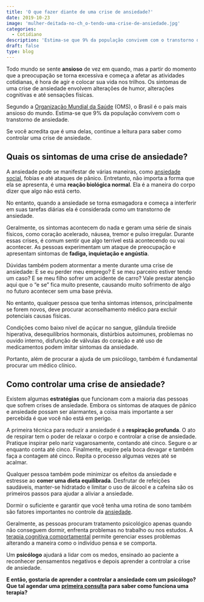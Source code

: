```yaml
---
title: 'O que fazer diante de uma crise de ansiedade?'
date: 2019-10-23
image: 'mulher-deitada-no-ch_o-tendo-uma-crise-de-ansiedade.jpg'
categories:
  - Cotidiano
description: 'Estima-se que 9% da população convivem com o transtorno de ansiedade.Se você é uma delas, continue a leitura!'
draft: false
type: blog
---
```


Todo mundo se sente **ansioso** de vez em quando, mas a partir do momento que a preocupação se torna excessiva e começa a afetar as atividades cotidianas, é hora de agir e colocar sua vida nos trilhos. Os sintomas de uma crise de ansiedade envolvem alterações de humor, alterações cognitivas e até sensações físicas.

Segundo a [Organização Mundial da Saúde](https://exame.abril.com.br/ciencia/brasil-e-o-pais-mais-ansioso-do-mundo-segundo-a-oms/) (OMS), o Brasil é o país mais ansioso do mundo. Estima-se que 9% da população convivem com o transtorno de ansiedade.

Se você acredita que é uma delas, continue a leitura para saber como controlar uma crise de ansiedade.

## **Quais os sintomas de uma crise de ansiedade?**

A ansiedade pode se manifestar de várias maneiras, como [ansiedade social](/o-que-e-ansiedade-social-e-como-ela-pode-afetar-relacionamentos/), fobias e até ataques de pânico. Entretanto, não importa a forma que ela se apresenta, é uma **reação biológica normal**. Ela é a maneira do corpo dizer que algo não está certo.

No entanto, quando a ansiedade se torna esmagadora e começa a interferir em suas tarefas diárias ela é considerada como um transtorno de ansiedade.

Geralmente, os sintomas acontecem do nada e geram uma série de sinais físicos, como coração acelerado, náusea, tremor e pulso irregular. Durante essas crises, é comum sentir que algo terrível está acontecendo ou vai acontecer. As pessoas experimentam um ataque de preocupação e apresentam sintomas de **fadiga, inquietação e angústia**.

Dúvidas também podem atormentar a mente durante uma crise de ansiedade: E se eu perder meu emprego? E se meu parceiro estiver tendo um caso? E se meu filho sofrer um acidente de carro? Vale prestar atenção aqui que o “e se” fica muito presente, causando muito sofrimento de algo no futuro acontecer sem uma base prévia.

No entanto, qualquer pessoa que tenha sintomas intensos, principalmente se forem novos, deve procurar aconselhamento médico para excluir potenciais causas físicas.

Condições como baixo nível de açúcar no sangue, glândula tireóide hiperativa, desequilíbrios hormonais, distúrbios autoimunes, problemas no ouvido interno, disfunção de válvulas do coração e até uso de medicamentos podem imitar sintomas da ansiedade.

Portanto, além de procurar a ajuda de um psicólogo, também é fundamental procurar um médico clínico.

## **Como controlar uma crise de ansiedade?**

Existem algumas **estratégias** que funcionam com a maioria das pessoas que sofrem crises de ansiedade. Embora os sintomas de ataques de pânico e ansiedade possam ser alarmantes, a coisa mais importante a ser percebida é que você não está em perigo.

A primeira técnica para reduzir a ansiedade é a **respiração profunda**. O ato de respirar tem o poder de relaxar o corpo e controlar a crise de ansiedade. Pratique inspirar pelo nariz vagarosamente, contando até cinco. Segure o ar enquanto conta até cinco. Finalmente, expire pela boca devagar e também faça a contagem até cinco. Repita o processo algumas vezes até se acalmar.

Qualquer pessoa também pode minimizar os efeitos da ansiedade e estresse ao **comer uma dieta equilibrada**. Desfrutar de refeições saudáveis, manter-se hidratado e limitar o uso de álcool e a cafeína são os primeiros passos para ajudar a aliviar a ansiedade.

Dormir o suficiente e garantir que você tenha uma rotina de sono também são fatores importantes no controle da [ansiedade](/ansiedade-o-mal-do-novo-seculo/).

Geralmente, as pessoas procuram tratamento psicológico apenas quando não conseguem dormir, enfrenta problemas no trabalho ou nos estudos. A [terapia cognitiva comportamental](/como-funciona-a-terapia-cognitiva-comportamental/) permite gerenciar esses problemas alterando a maneira como o indivíduo pensa e se comporta.

Um **psicólogo** ajudará a lidar com os medos, ensinado ao paciente a reconhecer pensamentos negativos e depois aprender a controlar a crise de ansiedade.

**E então, gostaria de aprender a controlar a ansiedade com um psicólogo? Que tal agendar uma** [**primeira consulta**](/contato/) **para saber como funciona uma terapia?**
